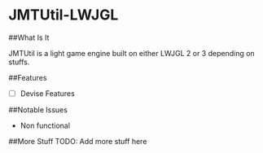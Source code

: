 JMTUtil-LWJGL
==========

##What Is It

JMTUtil is a light game engine built on either LWJGL 2 or 3 depending on stuffs.

##Features
- [ ] Devise Features

##Notable Issues
- Non functional

##More Stuff
TODO: Add more stuff here